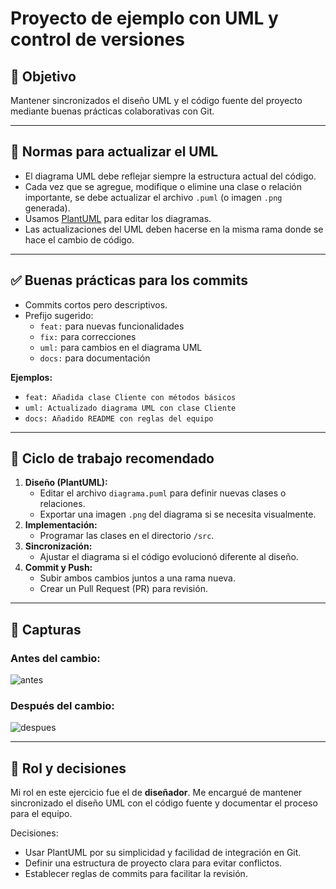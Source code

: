 # Proyecto de ejemplo con UML y control de versiones

## 📌 Objetivo
Mantener sincronizados el diseño UML y el código fuente del proyecto mediante buenas prácticas colaborativas con Git.

---

## 🧭 Normas para actualizar el UML

- El diagrama UML debe reflejar siempre la estructura actual del código.
- Cada vez que se agregue, modifique o elimine una clase o relación importante, se debe actualizar el archivo `.puml` (o imagen `.png` generada).
- Usamos [PlantUML](https://plantuml.com/es/) para editar los diagramas.
- Las actualizaciones del UML deben hacerse en la misma rama donde se hace el cambio de código.

---

## ✅ Buenas prácticas para los commits

- Commits cortos pero descriptivos.
- Prefijo sugerido:
  - `feat:` para nuevas funcionalidades
  - `fix:` para correcciones
  - `uml:` para cambios en el diagrama UML
  - `docs:` para documentación

**Ejemplos:**
- `feat: Añadida clase Cliente con métodos básicos`
- `uml: Actualizado diagrama UML con clase Cliente`
- `docs: Añadido README con reglas del equipo`

---

## 🔄 Ciclo de trabajo recomendado

1. **Diseño (PlantUML):**
   - Editar el archivo `diagrama.puml` para definir nuevas clases o relaciones.
   - Exportar una imagen `.png` del diagrama si se necesita visualmente.
2. **Implementación:**
   - Programar las clases en el directorio `/src`.
3. **Sincronización:**
   - Ajustar el diagrama si el código evolucionó diferente al diseño.
4. **Commit y Push:**
   - Subir ambos cambios juntos a una rama nueva.
   - Crear un Pull Request (PR) para revisión.

---

## 📸 Capturas

### Antes del cambio:
![antes](./capturas/antes.png)

### Después del cambio:
![despues](./capturas/despues.png)

---

## 👤 Rol y decisiones

Mi rol en este ejercicio fue el de **diseñador**. Me encargué de mantener sincronizado el diseño UML con el código fuente y documentar el proceso para el equipo.

Decisiones:
- Usar PlantUML por su simplicidad y facilidad de integración en Git.
- Definir una estructura de proyecto clara para evitar conflictos.
- Establecer reglas de commits para facilitar la revisión.

